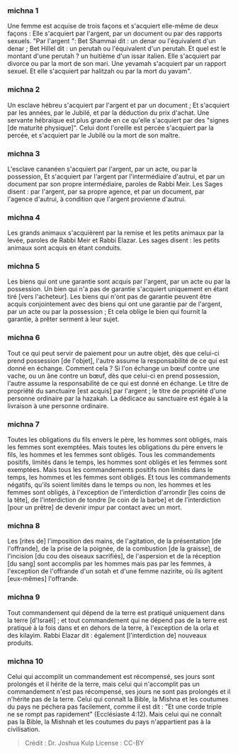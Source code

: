 
### michna 1
Une femme est acquise de trois façons et s'acquiert elle-même de deux façons : Elle s'acquiert par l'argent, par un document ou par des rapports sexuels. "Par l'argent ": Bet Shammai dit : un denar ou l'équivalent d'un denar ; Bet Hillel dit : un perutah ou l'équivalent d'un perutah. Et quel est le montant d'une perutah ? un huitième d'un issar italien. Elle s'acquiert par divorce ou par la mort de son mari. Une yevamah s'acquiert par un rapport sexuel. Et elle s'acquiert par halitzah ou par la mort du yavam".

### michna 2
Un esclave hébreu s'acquiert par l'argent et par un document ; Et s'acquiert par les années, par le Jubilé, et par la déduction du prix d'achat. Une servante hébraïque est plus grande en ce qu'elle s'acquiert par des "signes [de maturité physique]". Celui dont l'oreille est percée s'acquiert par la percée, et s'acquiert par le Jubilé ou la mort de son maître.

### michna 3
L'esclave cananéen s'acquiert par l'argent, par un acte, ou par la possession, Et s'acquiert par l'argent par l'intermédiaire d'autrui, et par un document par son propre intermédiaire, paroles de Rabbi Meir. Les Sages disent : par l'argent, par sa propre agence, et par un document, par l'agence d'autrui, à condition que l'argent provienne d'autrui.

### michna 4
Les grands animaux s'acquièrent par la remise et les petits animaux par la levée, paroles de Rabbi Meir et Rabbi Elazar. Les sages disent : les petits animaux sont acquis en étant conduits.

### michna 5
Les biens qui ont une garantie sont acquis par l'argent, par un acte ou par la possession. Un bien qui n'a pas de garantie s'acquiert uniquement en étant tiré [vers l'acheteur]. Les biens qui n'ont pas de garantie peuvent être acquis conjointement avec des biens qui ont une garantie par de l'argent, par un acte ou par la possession ; Et cela oblige le bien qui fournit la garantie, à prêter serment à leur sujet.

### michna 6
Tout ce qui peut servir de paiement pour un autre objet, dès que celui-ci prend possession [de l'objet], l'autre assume la responsabilité de ce qui est donné en échange. Comment cela ? Si l'on échange un bœuf contre une vache, ou un âne contre un bœuf, dès que celui-ci en prend possession, l'autre assume la responsabilité de ce qui est donné en échange. Le titre de propriété du sanctuaire [est acquis] par l'argent ; le titre de propriété d'une personne ordinaire par la hazakah. La dédicace au sanctuaire est égale à la livraison à une personne ordinaire.

### michna 7
Toutes les obligations du fils envers le père, les hommes sont obligés, mais les femmes sont exemptées. Mais toutes les obligations du père envers le fils, les hommes et les femmes sont obligés. Tous les commandements positifs, limités dans le temps, les hommes sont obligés et les femmes sont exemptées. Mais tous les commandements positifs non limités dans le temps, les hommes et les femmes sont obligés. Et tous les commandements négatifs, qu'ils soient limités dans le temps ou non, les hommes et les femmes sont obligés, à l'exception de l'interdiction d'arrondir [les coins de la tête], de l'interdiction de tondre [le coin de la barbe] et de l'interdiction [pour un prêtre] de devenir impur par contact avec un mort.

### michna 8
Les [rites de] l'imposition des mains, de l'agitation, de la présentation [de l'offrande], de la prise de la poignée, de la combustion [de la graisse], de l'incision [du cou des oiseaux sacrifiés], de l'aspersion et de la réception [du sang] sont accomplis par les hommes mais pas par les femmes, à l'exception de l'offrande d'un sotah et d'une femme nazirite, où ils agitent [eux-mêmes] l'offrande.

### michna 9
Tout commandement qui dépend de la terre est pratiqué uniquement dans la terre [d'Israël] ; et tout commandement qui ne dépend pas de la terre est pratiqué à la fois dans et en dehors de la terre, à l'exception de la orla et des kilayim. Rabbi Elazar dit : également [l'interdiction de] nouveaux produits.

### michna 10
Celui qui accomplit un commandement est récompensé, ses jours sont prolongés et il hérite de la terre, mais celui qui n'accomplit pas un commandement n'est pas récompensé, ses jours ne sont pas prolongés et il n'hérite pas de la terre. Celui qui connaît la Bible, la Mishna et les coutumes du pays ne péchera pas facilement, comme il est dit : "Et une corde triple ne se rompt pas rapidement" (Ecclésiaste 4:12). Mais celui qui ne connaît pas la Bible, la Mishnah et les coutumes du pays n'appartient pas à la civilisation.

>Crédit : Dr. Joshua Kulp
>License : CC-BY